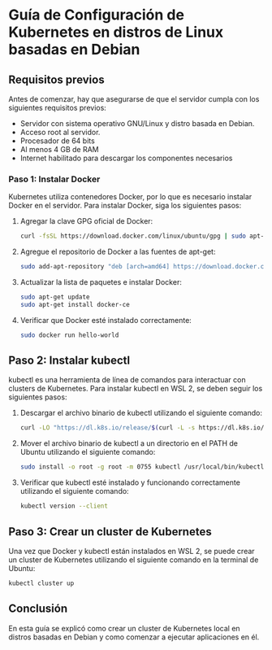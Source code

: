 # Guía de Configuración de Kubernetes en distros de Linux basadas en Debian

## Requisitos previos

Antes de comenzar, hay que asegurarse de que el servidor cumpla con los siguientes requisitos previos:

- Servidor con sistema operativo GNU/Linux y distro basada en Debian.
- Acceso root al servidor.
- Procesador de 64 bits
- Al menos 4 GB de RAM
- Internet habilitado para descargar los componentes necesarios

### Paso 1: Instalar Docker

Kubernetes utiliza contenedores Docker, por lo que es necesario instalar Docker en el servidor. Para instalar Docker, siga los siguientes pasos:

1. Agregar la clave GPG oficial de Docker:

    ```sh
    curl -fsSL https://download.docker.com/linux/ubuntu/gpg | sudo apt-key add -
    ```

2. Agregue el repositorio de Docker a las fuentes de apt-get:

    ```sh
    sudo add-apt-repository "deb [arch=amd64] https://download.docker.com/linux/ubuntu $(lsb_release -cs) stable"
    ```

3. Actualizar la lista de paquetes e instalar Docker:

    ```sh
    sudo apt-get update
    sudo apt-get install docker-ce
    ```

4. Verificar que Docker esté instalado correctamente:

    ```sh
    sudo docker run hello-world
    ```

## Paso 2: Instalar kubectl

kubectl es una herramienta de línea de comandos para interactuar con clusters de Kubernetes. Para instalar kubectl en WSL 2, se deben seguir los siguientes pasos:

1. Descargar el archivo binario de kubectl utilizando el siguiente comando:

    ```sh
    curl -LO "https://dl.k8s.io/release/$(curl -L -s https://dl.k8s.io/release/stable.txt)/bin/linux/amd64/kubectl"
    ```

2. Mover el archivo binario de kubectl a un directorio en el PATH de Ubuntu utilizando el siguiente comando:

    ```sh
    sudo install -o root -g root -m 0755 kubectl /usr/local/bin/kubectl
    ```

3. Verificar que kubectl esté instalado y funcionando correctamente utilizando el siguiente comando:

    ```sh
    kubectl version --client
    ```

## Paso 3: Crear un cluster de Kubernetes

Una vez que Docker y kubectl están instalados en WSL 2, se puede crear un cluster de Kubernetes utilizando el siguiente comando en la terminal de Ubuntu:

```sh
kubectl cluster up
```

## Conclusión

En esta guía se explicó como crear un cluster de Kubernetes local en distros basadas en Debian y como comenzar a ejecutar aplicaciones en él.

